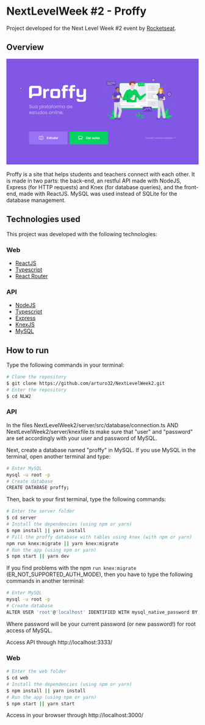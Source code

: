 # NextLevelWeek #2 - Proffy

Project developed for the Next Level Week #2 event by <a href="https://rocketseat.com.br/">Rocketseat</a>.

##  Overview

<p align="center">
  <img src="https://github.com/arturo32/NextLevelWeek2/blob/master/images/NLW2-usage.gif">
</p>

Proffy is a site that helps students and teachers connect with each other. It is made in two parts: the back-end, an restful API made with NodeJS, Express (for HTTP requests) and Knex (for database queries), and the front-end, made with ReactJS. MySQL was used instead of SQLite for the database management.

## Technologies used

This project was developed with the following technologies:

### Web
- [ReactJS](https://reactjs.org/)
- [Typescript](https://www.typescriptlang.org/)
- [React Router](https://github.com/ReactTraining/react-router)

### API
- [NodeJS](https://nodejs.org/en/)
- [Typescript](https://www.typescriptlang.org/)
- [Express](https://expressjs.com/)
- [KnexJS](http://knexjs.org/)
- [MySQL](https://www.mysql.com/)


## How to run

Type the following commands in your terminal:

```bash
# Clone the repository
$ git clone https://github.com/arturo32/NextLevelWeek2.git
# Enter the repository
$ cd NLW2
```

### API

In the files NextLevelWeek2/server/src/database/connection.ts AND NextLevelWeek2/server/knexfile.ts make sure that "user" and "password" are set accordingly with your user and password of MySQL.

Next, create a database named "proffy" in MySQL. If you use MySQL in the terminal, open another terminal and type:

```bash
# Enter MySQL
mysql -u root -p
# Create database
CREATE DATABASE proffy;
```


Then, back to your first terminal, type the following commands:

```bash
# Enter the server folder
$ cd server
# Install the dependencies (using npm or yarn)
$ npm install || yarn install 
# Fill the proffy database with tables using knex (with npm or yarn)
npm run knex:migrate || yarn knex:migrate
# Run the app (using npm or yarn)
$ npm start || yarn dev 
```


If you find problems with the npm `run knex:migrate` (ER_NOT_SUPPORTED_AUTH_MODE), then you have to type the following commands in another terminal:
```bash
# Enter MySQL
mysql -u root -p
# Create database
ALTER USER 'root'@'localhost' IDENTIFIED WITH mysql_native_password BY 'password';
```
Where password will be your current password (or new password!) for root access of MySQL.

Access API through http://localhost:3333/


### Web

```bash
# Enter the web folder
$ cd web
# Install the dependencies (using npm or yarn)
$ npm install || yarn install 
# Run the app (using npm or yarn)
$ npm start || yarn start 
```

Access in your browser through http://localhost:3000/ 